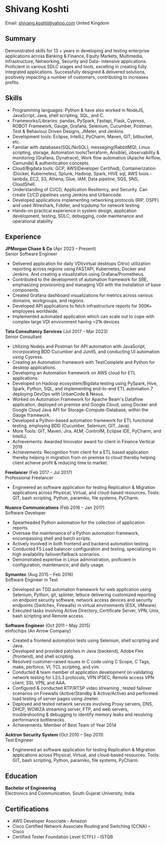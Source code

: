 # Shivang Koshti
Email: shivang.koshti@yahoo.com
United Kingdom

## Summary
Demonstrated skills for 13 + years in developing and testing enterprise applications across Banking & Finance, Equity Markets, Multimedia, Infrastructure, Networking, Security and Data- intensive applications. Proficient in various SDLC stages and tools, excelling in creating fully integrated applications. Successfully designed & delivered solutions, positively impacting a number of customers, contributing to increases profits.

## Skills
-	Programming languages: Python & have also worked in NodeJS, JavaScript, Java, shell scripting, SQL, and C.
-	Frameworks/Libraries: pandas, PySpark, Fastapi, Flask, Cypress, ROBOT Framework, Gauge, Grafana, Selenium, Cucumber, Postman, Test & Behaviour Driven Designs, JMeter, and Jenkins.
-	Development tools: Eclipse, IntelliJ, PyCharm, Maven, GIT, bitbucket, etc.
-	Familiar with databases(SQL/NoSQL), messaging(RabbitMQ), Linux scripting, storage, Automation tools(Terraform, Ansible), observability & monitoring (Grafana, Dynatrace), Work flow automation (Apache Airflow, Camunda) & authentication concepts.
-	Cloud/Bigdata tools: GCP, AWS(Developer Certified), Containerization (Docker, Kubernetes), Splunk, Hadoop, Spark, HIVE sql, AWS tools - lambda, EC2, S3, Athena, Glue, IAM, Data pipeline, SQS, SNS, CloudShell.
-	Understanding of CI/CD, Application Resiliency, and Security. Can create CI/CD pipelines using Jenkins and Urbancode.
-	Developed applications implementing networking protocols (RIP, OSPF) and used Wireshark, Fiddler, and tcpdump for network testing.
-	Hands-on practical experience in system design, application development, testing, SDLC, debugging, code maintenance and operational stability


## Experience
**JPMorgan Chase & Co** (Apr 2023 – Present)   
Senior Software Engineer
-	Delivered application for daily VDI(virtual desktops Citrix) utilization reporting across regions using FASTAPI, Kubernetes, Docker and Jenkins. And creating a visualization using Grafana/Prometheus.
-	Contributed to the development of automation framework for SRE, emphasizing provisioning and managing VDI with the installation of base components.
-	Created Grafana dashboard visualizations for metrics across various domains, workgroups, and regions.
-	Developed API applications to fetch infrastructure reports for 300K+ employees worldwide.
-	Implemented automated application which can scale out to cope with complex large VDI environment having ~21k devices

**Tata Consultancy Services** (Jul 2017 – Mar 2023)\
Senior Consultant 
- Utilizing Nodejs and Postman for API automation with JavaScript, incorporating BDD Cucumber and Junit5, and conducting UI automation using Cypress.
- Creating an Automation framework with TestComplete and Python for desktop applications.
-	Developing an Automation framework on AWS cloud for ETL applications.
-	Developed on Hadoop ecosystem/Bigdata testing using PySpark, Hive, Spark, Python, SQL, and implementing end-to-end ETL automation 7 deploying DevOps with UrbanCode & Nexus.
-	Worked on Automation Framework for Apache Beam's Dataflow application, deployed on premise and Google Cloud, using Docker and Google Cloud Java API for Storage-Compute-Database, within the Gauge framework.
-	Developed a Python-based automation framework for ETL functional testing, employing BDD (Cucumber, Selenium, GIT, Java).
-	More Tools: GIT, Maven, Jira, ALM, ControlM, Eclipse IDE, PyCharm, and IntelliJ.
-	Achievements: Awarded Innovator award for client in Finance Vertical 2019
-	Achievements: Recognition from client for a ETL based application thereby helping in migration from on premise to cloud thereby helping client achieve profit & reducing time to market.

**Freelancer** (Feb 2017 – Jul  2017)\
Professional Freelancer 
- Engineered an software application for testing Replication & Migration applications across Physical, Virtual, and cloud-based resources. Tools: GIT, bash scripting, Python, paramiko, file systems, PyCharm.

**Nuance Communications** (Feb 2016 – Jan  2017)\
Software Developer 
- Spearheaded Python automation for the collection of application reports.
-	Oversaw the maintenance of a Python automation framework, encompassing shell and batch scripts.
-	Actively involved in both frontend and backend automation testing.
-	Conducted F5 Load balancer configuration and testing, specializing in high availability failover/failback scenarios.
-	Demonstrated expertise in Linux administration, proficient in configuration, maintenance, and daily usage.

**Symantec** (Aug 2015 – Feb  2016)\
Software Engineer in Test 
- Developed an TDD automation framework for web application using Selenium, Python, git, splinter, lettuce delivering customized reporting on endpoint security software, network access devices and security endpoints (Switches, Firewalls) in virtual environments (ESX, VMware).
-	Executed tasks involving Active Directory, Certificate Server, VPN, Unix, bash scripting and Remote access.

**Software Engineer** (Oct 2011 – May 2015)\
eInfochips (An Arrow Company)
- Created a frontend automation tests using Selenium, shell scripting and Java.
-	Developed and provided patches in Java (backend), Adobe Flex (frontend), and shell scripting.
-	Resolved customer-raised issues in C code using C Scope, C Tags, make, perforce, VI, TCL scripting, and vim.
-	Conducted & team member of application development on validating network testing for L2/L3 protocols, VPN IPSEC, Remote access VPN client, SSL VPN, and AAA.
-	Configured & conducted RTP/RTSP video streaming , tested failover scenarios on Firewalls (Active/Standby & Active/Active) and performed load testing of server pages using Jmeter.
-	Deployed and tested network services involving Proxy servers, DNS, DHCP, WOWZA streaming server, FTP, and web servers, troubleshooting & debugging to identify memory leaks and resolving performance bottlenecks.
-	Achievements: Member of Best Team of Year 2014

**Acktron Security System** (Oct 2010 – Sep 2011)\
Test Engineer  
- Engineered an software application for testing Replication & Migration applications across Physical, Virtual, and cloud-based resources. Tools: GIT, bash scripting, Python, paramiko, file systems, PyCharm.
  
## Education
**Bachelor of Engineering** \
Electronics and Communication, South Gujarat University, India 

## Certifications
-	AWS Developer Associate - Amazon
-	Cisco Certified Network Associate Routing and Switching (CCNA) – Cisco
-	Certified Tester Foundation Level (CTFL) - ISTQB

